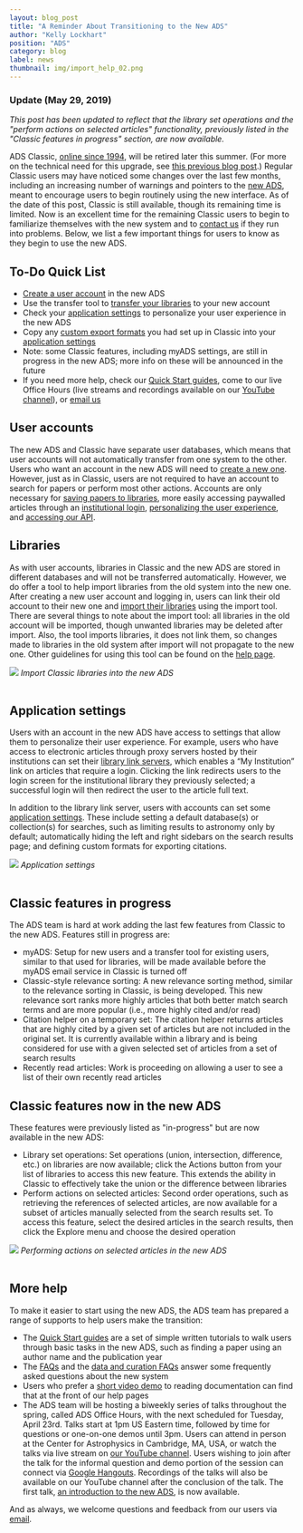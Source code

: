 ```yaml
---
layout: blog_post
title: "A Reminder About Transitioning to the New ADS"
author: "Kelly Lockhart"
position: "ADS"
category: blog
label: news
thumbnail: img/import_help_02.png
---
```


### Update (May 29, 2019)
*This post has been updated to reflect that the library set operations and the "perform actions on selected articles" functionality, previously listed in the "Classic features in progress" section, are now available.*

ADS Classic, [online since 1994](https://ui.adsabs.harvard.edu/about/history/), will be retired later this summer. (For more on the technical need for this upgrade, see [this previous blog post](http://adsabs.github.io/blog/technical).) Regular Classic users may have noticed some changes over the last few months, including an increasing number of warnings and pointers to the [new ADS](https://ui.adsabs.harvard.edu/), meant to encourage users to begin routinely using the new interface. As of the date of this post, Classic is still available, though its remaining time is limited. Now is an excellent time for the remaining Classic users to begin to familiarize themselves with the new system and to [contact us](mailto:adshelp@cfa.harvard.edu) if they run into problems. Below, we list a few important things for users to know as they begin to use the new ADS.

## To-Do Quick List
- [Create a user account](https://ui.adsabs.harvard.edu/user/account/register) in the new ADS
- Use the transfer tool to [transfer your libraries](https://adsabs.github.io/help/libraries/legacy-importing) to your new account
- Check your [application settings](https://ui.adsabs.harvard.edu/user/settings/application) to personalize your user experience in the new ADS
- Copy any [custom export formats](https://adsabs.github.io/help/actions/export) you had set up in Classic into your [application settings](https://ui.adsabs.harvard.edu/user/settings/application)
- Note: some Classic features, including myADS settings, are still in progress in the new ADS; more info on these will be announced in the future
- If you need more help, check our [Quick Start guides](https://adsabs.github.io/help/quickstart), come to our live Office Hours (live streams and recordings available on our [YouTube channel](https://www.youtube.com/watch?v=QVewqgjUCJI)), or [email us](mailto:adshelp@cfa.harvard.edu)

## User accounts
The new ADS and Classic have separate user databases, which means that user accounts will not automatically transfer from one system to the other. Users who want an account in the new ADS will need to [create a new one](https://ui.adsabs.harvard.edu/user/account/register). However, just as in Classic, users are not required to have an account to search for papers or perform most other actions. Accounts are only necessary for [saving papers to libraries](https://adsabs.github.io/help/libraries/creating-libraries), more easily accessing paywalled articles through an [institutional login](https://adsabs.github.io/help/userpreferences/library-servers), [personalizing the user experience](http://adsabs.github.io/blog/updates2#application-settings), and [accessing our API](https://github.com/adsabs/adsabs-dev-api). 

## Libraries
As with user accounts, libraries in Classic and the new ADS are stored in different databases and will not be transferred automatically. However, we do offer a tool to help import libraries from the old system into the new one. After creating a new user account and logging in, users can link their old account to their new one and [import their libraries](https://adsabs.github.io/help/libraries/legacy-importing) using the import tool. There are several things to note about the import tool: all libraries in the old account will be imported, though unwanted libraries may be deleted after import. Also, the tool imports libraries, it does not link them, so changes made to libraries in the old system after import will not propagate to the new one. Other guidelines for using this tool can be found on the [help page](https://adsabs.github.io/help/libraries/legacy-importing).

<div class="text-center">
    <img class="img-thumbnail" src="{{ site.baseurl }}/img/import_help_02.png" />
<em>Import Classic libraries into the new ADS</em>
</div>
<br>

## Application settings
Users with an account in the new ADS have access to settings that allow them to personalize their user experience. For example, users who have access to electronic articles through proxy servers hosted by their institutions can set their [library link servers](https://adsabs.github.io/help/userpreferences/library-servers), which enables a “My Institution” link on articles that require a login. Clicking the link redirects users to the login screen for the institutional library they previously selected; a successful login will then redirect the user to the article full text.

In addition to the library link server, users with accounts can set some [application settings](https://ui.adsabs.harvard.edu/user/settings/application). These include setting a default database(s) or collection(s) for searches, such as limiting results to astronomy only by default; automatically hiding the left and right sidebars on the search results page; and defining custom formats for exporting citations.

<div class="text-center">
    <img class="img-thumbnail" src="{{ site.baseurl }}/blog/images/blog_2019_02_13_application-settings.png" />
<em>Application settings</em>
</div>
<br>

## Classic features in progress
The ADS team is hard at work adding the last few features from Classic to the new ADS. Features still in progress are:

- myADS: Setup for new users and a transfer tool for existing users, similar to that used for libraries, will be made available before the myADS email service in Classic is turned off
- Classic-style relevance sorting: A new relevance sorting method, similar to the relevance sorting in Classic, is being developed. This new relevance sort ranks more highly articles that both better match search terms and are more popular (i.e., more highly cited and/or read)
- Citation helper on a temporary set: The citation helper returns articles that are highly cited by a given set of articles but are not included in the original set. It is currently available within a library and is being considered for use with a given selected set of articles from a set of search results
- Recently read articles: Work is proceeding on allowing a user to see a list of their own recently read articles

## Classic features now in the new ADS
These features were previously listed as "in-progress" but are now available in the new ADS:
- Library set operations: Set operations (union, intersection, difference, etc.) on libraries are now available; click the Actions button from your list of libraries to access this new feature. This extends the ability in Classic to effectively take the union or the difference between libraries
- Perform actions on selected articles: Second order operations, such as retrieving the references of selected articles, are now available for a subset of articles manually selected from the search results set. To access this feature, select the desired articles in the search results, then click the Explore menu and choose the desired operation

<div class="text-center">
    <img class="img-thumbnail" src="{{ site.baseurl }}/blog/images/blog_2019_04_11_perform-actions-on-selected_newADS.gif" />
<em>Performing actions on selected articles in the new ADS</em>
</div>
<br>

## More help
To make it easier to start using the new ADS, the ADS team has prepared a range of supports to help users make the transition:

- The [Quick Start guides](https://adsabs.github.io/help/quickstart) are a set of simple written tutorials to walk users through basic tasks in the new ADS, such as finding a paper using an author name and the publication year
- The [FAQs](http://adsabs.github.io/help/faq/) and the [data and curation FAQs](http://adsabs.github.io/help/data_faq/) answer some frequently asked questions about the new system
- Users who prefer a [short video demo](http://adsabs.github.io/help/) to reading documentation can find that at the front of our help pages
- The ADS team will be hosting a biweekly series of talks throughout the spring, called ADS Office Hours, with the next scheduled for Tuesday, April 23rd. Talks start at 1pm US Eastern time, followed by time for questions or one-on-one demos until 3pm. Users can attend in person at the Center for Astrophysics in Cambridge, MA, USA, or watch the talks via live stream on [our YouTube channel](https://www.youtube.com/user/nasaads). Users wishing to join after the talk for the informal question and demo portion of the session can connect via [Google Hangouts](https://hangouts.google.com/hangouts/_/cfa.harvard.edu/adsofficehours). Recordings of the talks will also be available on our YouTube channel after the conclusion of the talk. The first talk, [an introduction to the new ADS](https://www.youtube.com/watch?v=QVewqgjUCJI), is now available.

And as always, we welcome questions and feedback from our users via [email](mailto:adshelp@cfa.harvard.edu).

